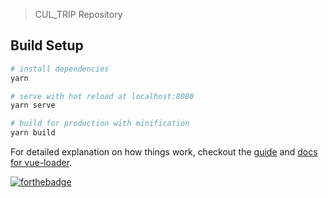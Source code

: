 > CUL_TRIP Repository

## Build Setup

``` bash
# install dependencies
yarn

# serve with hot reload at localhost:8080
yarn serve

# build for production with minification
yarn build
```

For detailed explanation on how things work, checkout the [guide](http://vuejs-templates.github.io/webpack/) and [docs for vue-loader](http://vuejs.github.io/vue-loader).

[![forthebadge](http://forthebadge.com/images/badges/made-with-vue.svg)](http://forthebadge.com)

